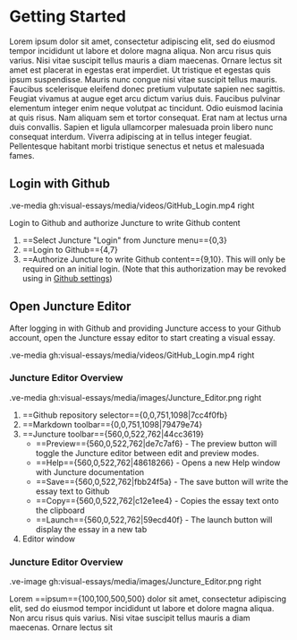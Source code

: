 # Getting Started

Lorem ipsum dolor sit amet, consectetur adipiscing elit, sed do eiusmod tempor incididunt ut labore et dolore magna aliqua. Non arcu risus quis varius. Nisi vitae suscipit tellus mauris a diam maecenas. Ornare lectus sit amet est placerat in egestas erat imperdiet. Ut tristique et egestas quis ipsum suspendisse. Mauris nunc congue nisi vitae suscipit tellus mauris. Faucibus scelerisque eleifend donec pretium vulputate sapien nec sagittis. Feugiat vivamus at augue eget arcu dictum varius duis. Faucibus pulvinar elementum integer enim neque volutpat ac tincidunt. Odio euismod lacinia at quis risus. Nam aliquam sem et tortor consequat. Erat nam at lectus urna duis convallis. Sapien et ligula ullamcorper malesuada proin libero nunc consequat interdum. Viverra adipiscing at in tellus integer feugiat. Pellentesque habitant morbi tristique senectus et netus et malesuada fames.

## Login with Github

.ve-media gh:visual-essays/media/videos/GitHub_Login.mp4 right

Login to Github and authorize Juncture to write Github content

1. ==Select Juncture "Login" from Juncture menu=={0,3}
2. ==Login to Github=={4,7}
3. ==Authorize Juncture to write Github content=={9,10}.  This will only be required on an initial login.  (Note that this authorization may be revoked using in [Github settings](https://github.com/settings/apps/authorizations))

## Open Juncture Editor

After logging in with Github and providing Juncture access to your Github account, open the Juncture essay editor to start creating a visual essay.

.ve-media gh:visual-essays/media/videos/GitHub_Login.mp4 right

### Juncture Editor Overview

.ve-media gh:visual-essays/media/images/Juncture_Editor.png right

1. ==Github repository selector=={0,0,751,1098|7cc4f0fb}
2. ==Markdown toolbar=={0,0,751,1098|79479e74}
3. ==Juncture toolbar=={560,0,522,762|44cc3619}
    - ==Preview=={560,0,522,762|de7c7af6} - The preview button will toggle the Juncture editor between edit and preview modes.
    - ==Help=={560,0,522,762|48618266} - Opens a new Help window with Juncture documentation
    - ==Save=={560,0,522,762|fbb24f5a} - The save button will write the essay text to Github
    - ==Copy=={560,0,522,762|c12e1ee4} - Copies the essay text onto the clipboard
    - ==Launch=={560,0,522,762|59ecd40f} - The launch button will display the essay in a new tab
5. Editor window

### Juncture Editor Overview

.ve-image gh:visual-essays/media/images/Juncture_Editor.png right

Lorem ==ipsum=={100,100,500,500} dolor sit amet, consectetur adipiscing elit, sed do eiusmod tempor incididunt ut labore et dolore magna aliqua. Non arcu risus quis varius. Nisi vitae suscipit tellus mauris a diam maecenas. Ornare lectus sit